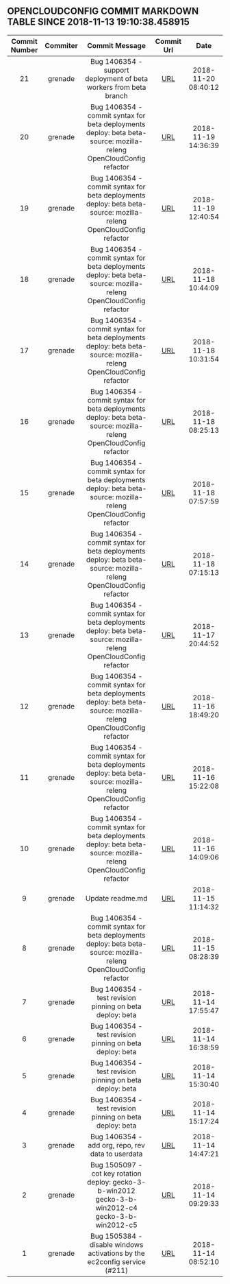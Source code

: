 ## OPENCLOUDCONFIG COMMIT MARKDOWN TABLE SINCE 2018-11-13 19:10:38.458915

| Commit Number | Commiter | Commit Message | Commit Url | Date | 
|:---:|:----:|:----------------------------------:|:------:|:----:| 
|21|grenade|Bug 1406354 - support deployment of beta workers from beta branch|[URL](https://github.com/mozilla-releng/OpenCloudConfig/commit/02f8fe187edc61cbc5f35a01194329e421ab334c)|2018-11-20 08:40:12
|20|grenade|Bug 1406354 - commit syntax for beta deployments  deploy: beta  beta-source: mozilla-releng OpenCloudConfig refactor|[URL](https://github.com/mozilla-releng/OpenCloudConfig/commit/85ab65d2f630aa9b4167dde86723b9a0fd19b286)|2018-11-19 14:36:39
|19|grenade|Bug 1406354 - commit syntax for beta deployments  deploy: beta  beta-source: mozilla-releng OpenCloudConfig refactor|[URL](https://github.com/mozilla-releng/OpenCloudConfig/commit/354379279a0925412fa525efb0d54ba13ddee80c)|2018-11-19 12:40:54
|18|grenade|Bug 1406354 - commit syntax for beta deployments  deploy: beta  beta-source: mozilla-releng OpenCloudConfig refactor|[URL](https://github.com/mozilla-releng/OpenCloudConfig/commit/f3c833a205211ef9decac61c537a7c51db1387c0)|2018-11-18 10:44:09
|17|grenade|Bug 1406354 - commit syntax for beta deployments  deploy: beta  beta-source: mozilla-releng OpenCloudConfig refactor|[URL](https://github.com/mozilla-releng/OpenCloudConfig/commit/452ba20a9011677b57bc03ba98b6c437cc75823b)|2018-11-18 10:31:54
|16|grenade|Bug 1406354 - commit syntax for beta deployments  deploy: beta  beta-source: mozilla-releng OpenCloudConfig refactor|[URL](https://github.com/mozilla-releng/OpenCloudConfig/commit/68be6efc46579b8038e088d24416f11e20b51c0e)|2018-11-18 08:25:13
|15|grenade|Bug 1406354 - commit syntax for beta deployments  deploy: beta  beta-source: mozilla-releng OpenCloudConfig refactor|[URL](https://github.com/mozilla-releng/OpenCloudConfig/commit/bd03fad58acf0a58442c6d6e9a6f806fd5b33ec5)|2018-11-18 07:57:59
|14|grenade|Bug 1406354 - commit syntax for beta deployments  deploy: beta  beta-source: mozilla-releng OpenCloudConfig refactor|[URL](https://github.com/mozilla-releng/OpenCloudConfig/commit/2747ef389229124464663de1e980f7c7b7718667)|2018-11-18 07:15:13
|13|grenade|Bug 1406354 - commit syntax for beta deployments  deploy: beta  beta-source: mozilla-releng OpenCloudConfig refactor|[URL](https://github.com/mozilla-releng/OpenCloudConfig/commit/7acec7dc82c80d8273309fc30325b1e8ea37cead)|2018-11-17 20:44:52
|12|grenade|Bug 1406354 - commit syntax for beta deployments  deploy: beta  beta-source: mozilla-releng OpenCloudConfig refactor|[URL](https://github.com/mozilla-releng/OpenCloudConfig/commit/78f64a5f43795e95b5d0c7ee493a0703df176997)|2018-11-16 18:49:20
|11|grenade|Bug 1406354 - commit syntax for beta deployments  deploy: beta  beta-source: mozilla-releng OpenCloudConfig refactor|[URL](https://github.com/mozilla-releng/OpenCloudConfig/commit/8d62b0f44789aca2ec6baac3a8e4394b2ad1209b)|2018-11-16 15:22:08
|10|grenade|Bug 1406354 - commit syntax for beta deployments  deploy: beta  beta-source: mozilla-releng OpenCloudConfig refactor|[URL](https://github.com/mozilla-releng/OpenCloudConfig/commit/81b4559d9d9ed1f4f25057cb15227c3275d4151b)|2018-11-16 14:09:06
|9|grenade|Update readme.md|[URL](https://github.com/mozilla-releng/OpenCloudConfig/commit/6f8a3043b37baf481d4dd24d0350192923e4676b)|2018-11-15 11:14:32
|8|grenade|Bug 1406354 - commit syntax for beta deployments  deploy: beta  beta-source: mozilla-releng OpenCloudConfig refactor|[URL](https://github.com/mozilla-releng/OpenCloudConfig/commit/74a1bfffb050e02d32f7c1c7968f4e152a2413bf)|2018-11-15 08:28:39
|7|grenade|Bug 1406354 - test revision pinning on beta  deploy: beta|[URL](https://github.com/mozilla-releng/OpenCloudConfig/commit/c617fb6df3edbdb7069e35253a343976cc112a50)|2018-11-14 17:55:47
|6|grenade|Bug 1406354 - test revision pinning on beta  deploy: beta|[URL](https://github.com/mozilla-releng/OpenCloudConfig/commit/b59b86f820237daba1246ba51a1470db80ec5083)|2018-11-14 16:38:59
|5|grenade|Bug 1406354 - test revision pinning on beta  deploy: beta|[URL](https://github.com/mozilla-releng/OpenCloudConfig/commit/79a801733f410461d3c0ec358c691a9bea916236)|2018-11-14 15:30:40
|4|grenade|Bug 1406354 - test revision pinning on beta  deploy: beta|[URL](https://github.com/mozilla-releng/OpenCloudConfig/commit/be5ba21508fd088e6072c514c8067a18a8a813fa)|2018-11-14 15:17:24
|3|grenade|Bug 1406354 - add org, repo, rev data to userdata|[URL](https://github.com/mozilla-releng/OpenCloudConfig/commit/b0fe2882459a20594c6bc641af1eacac08c9738a)|2018-11-14 14:47:21
|2|grenade|Bug 1505097 - cot key rotation  deploy: gecko-3-b-win2012 gecko-3-b-win2012-c4 gecko-3-b-win2012-c5|[URL](https://github.com/mozilla-releng/OpenCloudConfig/commit/c11ab8baf17e1accbccfebcc3eac876b8e2878dc)|2018-11-14 09:29:33
|1|grenade|Bug 1505384 - disable windows activations by the ec2config service (#211)|[URL](https://github.com/mozilla-releng/OpenCloudConfig/commit/aad5af169bf876da806de8b1fc80497d2db54626)|2018-11-14 08:52:10


